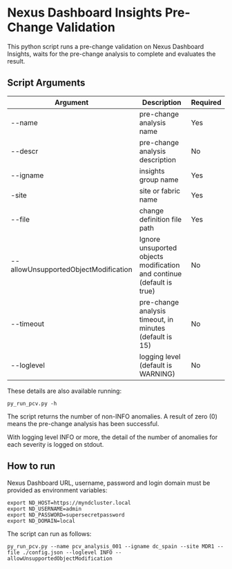 # Nexus Dashboard Insights Pre-Change Validation

This python script runs a pre-change validation on Nexus Dashboard Insights, waits for the pre-change analysis to complete and evaluates the result.

## Script Arguments

| Argument                             | Description                                                           | Required |
| ------------------------------------ | --------------------------------------------------------------------- | -------- |
| --name                               | pre-change analysis name                                              | Yes      |
| --descr                              | pre-change analysis description                                       | No       |
| --igname                             | insights group name                                                   | Yes      |
| -site                                | site or fabric name                                                   | Yes      |
| --file                               | change definition file path                                           | Yes      |
| --allowUnsupportedObjectModification | Ignore unsuported objects modification and continue (default is true) | No       |
| --timeout                            | pre-change analysis timeout, in minutes (default is 15)               | No       |
| --loglevel                           | logging level (default is WARNING)                                    | No       |

These details are also available running:

```
py_run_pcv.py -h
```

The script returns the number of non-INFO anomalies. A result of zero (0) means the pre-change analysis has been successful.

With logging level INFO or more, the detail of the number of anomalies for each severity is logged on stdout.

## How to run

Nexus Dashboard URL, username, password and login domain must be provided as environment variables:

```
export ND_HOST=https://myndcluster.local
export ND_USERNAME=admin
export ND_PASSWORD=supersecretpassword
export ND_DOMAIN=local
```

The script can run as follows:

```
py_run_pcv.py --name pcv_analysis_001 --igname dc_spain --site MDR1 --file ./config.json --loglevel INFO --allowUnsupportedObjectModification
```
